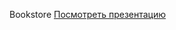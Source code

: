 Bookstore
[Посмотреть презентацию](https://docs.google.com/presentation/d/1Oi6riCgpb0ki9A6FR_ahD5xOrRlL1-4vzpSh4crC1EU/edit?usp=sharing)
